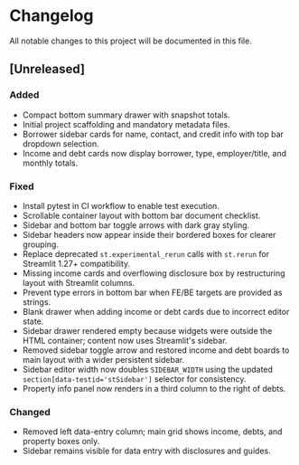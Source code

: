 # Changelog
All notable changes to this project will be documented in this file.

## [Unreleased]
### Added
- Compact bottom summary drawer with snapshot totals.
- Initial project scaffolding and mandatory metadata files.
- Borrower sidebar cards for name, contact, and credit info with top bar dropdown selection.
- Income and debt cards now display borrower, type, employer/title, and monthly totals.

### Fixed
- Install pytest in CI workflow to enable test execution.
- Scrollable container layout with bottom bar document checklist.
- Sidebar and bottom bar toggle arrows with dark gray styling.
- Sidebar headers now appear inside their bordered boxes for clearer grouping.
- Replace deprecated `st.experimental_rerun` calls with `st.rerun` for Streamlit 1.27+ compatibility.
- Missing income cards and overflowing disclosure box by restructuring layout with Streamlit columns.
- Prevent type errors in bottom bar when FE/BE targets are provided as strings.
- Blank drawer when adding income or debt cards due to incorrect editor state.
- Sidebar drawer rendered empty because widgets were outside the HTML container; content now uses Streamlit's sidebar.
- Removed sidebar toggle arrow and restored income and debt boards to main layout with a wider persistent sidebar.
- Sidebar editor width now doubles `SIDEBAR_WIDTH` using the updated `section[data-testid='stSidebar']` selector for consistency.
- Property info panel now renders in a third column to the right of debts.

### Changed
- Removed left data-entry column; main grid shows income, debts, and property boxes only.
- Sidebar remains visible for data entry with disclosures and guides.
